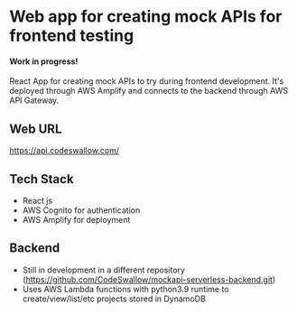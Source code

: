 # Web app for creating mock APIs for frontend testing
#### Work in progress!
React App for creating mock APIs to try during frontend development. It's deployed through AWS Amplify and connects to the backend through AWS API Gateway.

## Web URL
https://api.codeswallow.com/

## Tech Stack
- React js
- AWS Cognito for authentication
- AWS Amplify for deployment

## Backend
- Still in development in a different repository (https://github.com/CodeSwallow/mockapi-serverless-backend.git)
- Uses AWS Lambda functions with python3.9 runtime to create/view/list/etc projects stored in DynamoDB